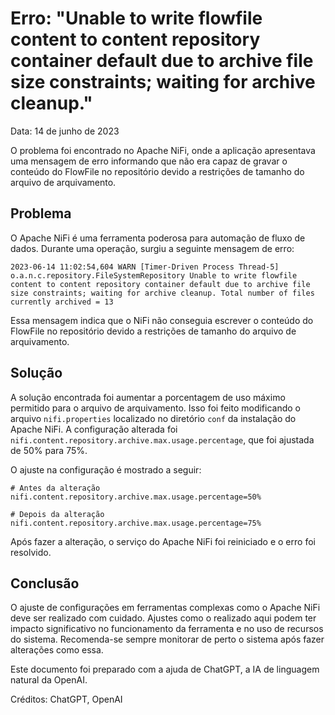 # Erro: "Unable to write flowfile content to content repository container default due to archive file size constraints; waiting for archive cleanup."

Data: 14 de junho de 2023

O problema foi encontrado no Apache NiFi, onde a aplicação apresentava uma mensagem de erro informando que não era capaz de gravar o conteúdo do FlowFile no repositório devido a restrições de tamanho do arquivo de arquivamento.

## Problema

O Apache NiFi é uma ferramenta poderosa para automação de fluxo de dados. Durante uma operação, surgiu a seguinte mensagem de erro:

```plaintext
2023-06-14 11:02:54,604 WARN [Timer-Driven Process Thread-5] o.a.n.c.repository.FileSystemRepository Unable to write flowfile content to content repository container default due to archive file size constraints; waiting for archive cleanup. Total number of files currently archived = 13
```

Essa mensagem indica que o NiFi não conseguia escrever o conteúdo do FlowFile no repositório devido a restrições de tamanho do arquivo de arquivamento.

## Solução

A solução encontrada foi aumentar a porcentagem de uso máximo permitido para o arquivo de arquivamento. Isso foi feito modificando o arquivo `nifi.properties` localizado no diretório `conf` da instalação do Apache NiFi. A configuração alterada foi `nifi.content.repository.archive.max.usage.percentage`, que foi ajustada de 50% para 75%. 

O ajuste na configuração é mostrado a seguir:

```plaintext
# Antes da alteração
nifi.content.repository.archive.max.usage.percentage=50%

# Depois da alteração
nifi.content.repository.archive.max.usage.percentage=75%
```

Após fazer a alteração, o serviço do Apache NiFi foi reiniciado e o erro foi resolvido.

## Conclusão

O ajuste de configurações em ferramentas complexas como o Apache NiFi deve ser realizado com cuidado. Ajustes como o realizado aqui podem ter impacto significativo no funcionamento da ferramenta e no uso de recursos do sistema. Recomenda-se sempre monitorar de perto o sistema após fazer alterações como essa.

Este documento foi preparado com a ajuda de ChatGPT, a IA de linguagem natural da OpenAI. 

Créditos: ChatGPT, OpenAI
